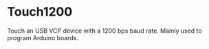 # Touch1200

Touch an USB VCP device with a 1200 bps baud rate.
Mainly used to program Arduino boards.